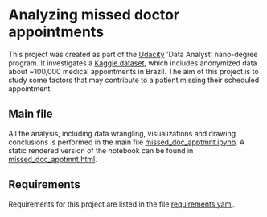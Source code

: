 # Analyzing missed doctor appointments
This project was created as part of the [Udacity](https://www.udacity.com/)
'Data Analyst' nano-degree program.
It investigates a
[Kaggle dataset](https://www.kaggle.com/joniarroba/noshowappointments), which
includes anonymized data about ~100,000 medical appointments in Brazil.
The aim of this project is to study some factors that may contribute to a
patient missing their scheduled appointment.

## Main file
All the analysis, including data wrangling, visualizations and drawing
conclusions is performed in the main file
[missed_doc_apptmnt.ipynb](missed_doc_apptmnt.ipynb).
A static rendered version of the notebook can be found in
[missed_doc_apptmnt.html](missed_doc_apptmnt.html).

## Requirements
Requirements for this project are listed in the file
[requirements.yaml](requirements.yaml).
